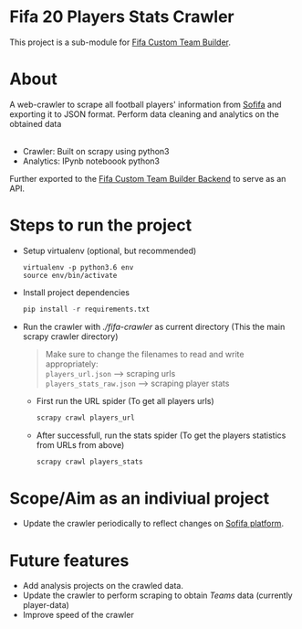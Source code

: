 # Fifa 20 Players Stats Crawler

This project is a sub-module for [Fifa Custom Team Builder](https://github.com/sauravhiremath/fifa).<br>

# About

A web-crawler to scrape all football players' information from [Sofifa](https://sofifa.com/players) and exporting it to JSON format. Perform data cleaning and analytics on the obtained data<br><br>

* Crawler: Built on scrapy using python3
* Analytics: IPynb noteboook python3

Further exported to the [Fifa Custom Team Builder Backend](https://github.com/sauravhiremath/fifa-api) to serve as an API.

# Steps to run the project

* Setup virtualenv (optional, but recommended)
  ```
  virtualenv -p python3.6 env
  source env/bin/activate
  ```

* Install project dependencies <br>
    ```python
    pip install -r requirements.txt
    ```

* Run the crawler with _./fifa-crawler_ as current directory (This the main scrapy crawler directory)
    > Make sure to change the filenames to read and write appropriately: <br>
    > `players_url.json` --> scraping urls <br>
    > `players_stats_raw.json` --> scraping player stats

    * First run the URL spider (To get all players urls)
        ```python
        scrapy crawl players_url
        ```
    * After successfull, run the stats spider (To get the players statistics from URLs from above)
        ```python
        scrapy crawl players_stats
        ```



# Scope/Aim as an indiviual project

* Update the crawler periodically to reflect changes on [Sofifa platform](https://sofifa.com/players).

# Future features

* Add analysis projects on the crawled data.
* Update the crawler to perform scraping to obtain *Teams* data (currently player-data)
* Improve speed of the crawler
